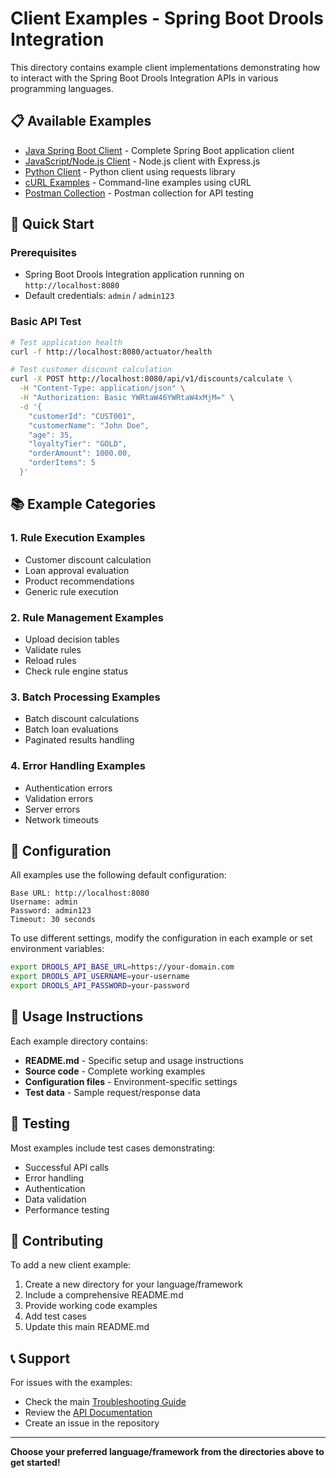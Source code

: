 # Client Examples - Spring Boot Drools Integration

This directory contains example client implementations demonstrating how to interact with the Spring Boot Drools Integration APIs in various programming languages.

## 📋 Available Examples

- [Java Spring Boot Client](java-spring-boot/) - Complete Spring Boot application client
- [JavaScript/Node.js Client](javascript-nodejs/) - Node.js client with Express.js
- [Python Client](python/) - Python client using requests library
- [cURL Examples](curl/) - Command-line examples using cURL
- [Postman Collection](postman/) - Postman collection for API testing

## 🚀 Quick Start

### Prerequisites

- Spring Boot Drools Integration application running on `http://localhost:8080`
- Default credentials: `admin` / `admin123`

### Basic API Test

```bash
# Test application health
curl -f http://localhost:8080/actuator/health

# Test customer discount calculation
curl -X POST http://localhost:8080/api/v1/discounts/calculate \
  -H "Content-Type: application/json" \
  -H "Authorization: Basic YWRtaW46YWRtaW4xMjM=" \
  -d '{
    "customerId": "CUST001",
    "customerName": "John Doe",
    "age": 35,
    "loyaltyTier": "GOLD",
    "orderAmount": 1000.00,
    "orderItems": 5
  }'
```

## 📚 Example Categories

### 1. Rule Execution Examples
- Customer discount calculation
- Loan approval evaluation
- Product recommendations
- Generic rule execution

### 2. Rule Management Examples
- Upload decision tables
- Validate rules
- Reload rules
- Check rule engine status

### 3. Batch Processing Examples
- Batch discount calculations
- Batch loan evaluations
- Paginated results handling

### 4. Error Handling Examples
- Authentication errors
- Validation errors
- Server errors
- Network timeouts

## 🔧 Configuration

All examples use the following default configuration:

```
Base URL: http://localhost:8080
Username: admin
Password: admin123
Timeout: 30 seconds
```

To use different settings, modify the configuration in each example or set environment variables:

```bash
export DROOLS_API_BASE_URL=https://your-domain.com
export DROOLS_API_USERNAME=your-username
export DROOLS_API_PASSWORD=your-password
```

## 📖 Usage Instructions

Each example directory contains:
- **README.md** - Specific setup and usage instructions
- **Source code** - Complete working examples
- **Configuration files** - Environment-specific settings
- **Test data** - Sample request/response data

## 🧪 Testing

Most examples include test cases demonstrating:
- Successful API calls
- Error handling
- Authentication
- Data validation
- Performance testing

## 🤝 Contributing

To add a new client example:

1. Create a new directory for your language/framework
2. Include a comprehensive README.md
3. Provide working code examples
4. Add test cases
5. Update this main README.md

## 📞 Support

For issues with the examples:
- Check the main [Troubleshooting Guide](../docs/TROUBLESHOOTING.md)
- Review the [API Documentation](../docs/API_DOCUMENTATION.md)
- Create an issue in the repository

---

**Choose your preferred language/framework from the directories above to get started!**